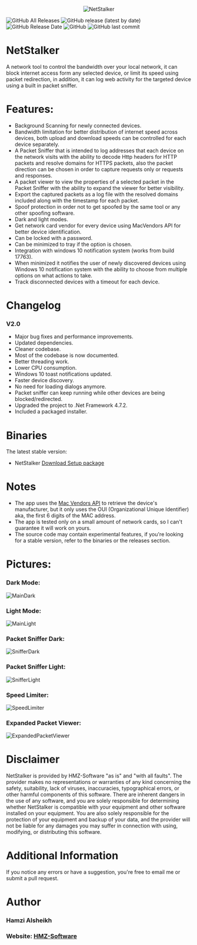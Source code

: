 <p align="center">
  <img align="center" src="https://i.imgur.com/4NdcRHF.png" alt="NetStalker">
</p>

![GitHub All Releases](https://img.shields.io/github/downloads/hmz777/NetStalker/total?color=orange&label=downloads&style=flat-square) 
![GitHub release (latest by date)](https://img.shields.io/github/v/release/hmz777/NetStalker?color=yellow&label=latest%20release&style=flat-square) 
![GitHub Release Date](https://img.shields.io/github/release-date/hmz777/NetStalker?color=yellow&style=flat-square)
![GitHub](https://img.shields.io/github/license/hmz777/NetStalker?color=blue&style=flat-square)
![GitHub last commit](https://img.shields.io/github/last-commit/hmz777/NetStalker?color=black&style=flat-square)

# NetStalker
A network tool to control the bandwidth over your local network, it can block internet access form any selected device, or limit its speed using packet redirection, in addition, it can log web activity for the targeted device using a built in packet sniffer.

# Features:
- Background Scanning for newly connected devices.
- Bandwidth limitation for better distribution of internet speed across devices, both upload and download speeds can be controlled for each device separately.
- A Packet Sniffer that is intended to log addresses that each device on the network visits with the ability to decode Http headers for HTTP packets and resolve domains for HTTPS packets, also the packet direction can be chosen in order to capture requests only or requests and responses.
- A packet viewer to view the properties of a selected packet in the Packet Sniffer with the ability to expand the viewer for better visibility.
- Export the captured packets as a log file with the resolved domains included along with the timestamp for each packet.
- Spoof protection in order not to get spoofed by the same tool or any other spoofing software.
- Dark and light modes.
- Get network card vendor for every device using MacVendors API for better device identification.
- Can be locked with a password.
- Can be minimized to tray if the option is chosen.
- Integration with windows 10 notification system (works from build 17763).
- When minimized it notifies the user of newly discovered devices using Windows 10 notification system with the ability to choose from multiple options on what actions to take.
- Track disconnected devices with a timeout for each device. 

# Changelog
### V2.0
- Major bug fixes and performance improvements.
- Updated dependencies.
- Cleaner codebase.
- Most of the codebase is now documented.
- Better threading work.
- Lower CPU consumption.
- Windows 10 toast notifications updated.
- Faster device discovery.
- No need for loading dialogs anymore.
- Packet sniffer can keep running while other devices are being blocked/redirected.
- Upgraded the project to .Net Framework 4.7.2.
- Included a packaged installer.

# Binaries
The latest stable version:
- NetStalker [Download Setup package](https://github.com/hmz777/NetStalker/releases/download/v2.0/NetStalker.exe)

# Notes
- The app uses the [Mac Vendors API](https://macvendors.com/) to retrieve the device's manufacturer, but it only uses the OUI (Organizational Unique Identifier) aka, the first 6 digits of the MAC address.
- The app is tested only on a small amount of network cards, so I can't guarantee it will work on yours.
- The source code may contain experimental features, if you're looking for a stable version, refer to the binaries or the releases section. 

# Pictures:

### Dark Mode:
![MainDark](https://i.imgur.com/CpnUqdC.jpg)

### Light Mode:
![MainLight](https://i.imgur.com/HOQl1kI.jpg)

### Packet Sniffer Dark:
![SnifferDark](https://i.imgur.com/6C5qkRu.jpg)

### Packet Sniffer Light:
![SnifferLight](https://i.imgur.com/RtwLAst.jpg)

### Speed Limiter:
![SpeedLimiter](https://i.imgur.com/bJdjiMX.jpg)

### Expanded Packet Viewer:
![ExpandedPacketViewer](https://i.imgur.com/dzFAQjV.jpg)

# Disclaimer
NetStalker is provided by HMZ-Software "as is" and "with all faults". The provider makes no representations or warranties of any kind concerning the safety, suitability, lack of viruses, inaccuracies, typographical errors, or other harmful components of this software. There are inherent dangers in the use of any software, and you are solely responsible for determining whether NetStalker is compatible with your equipment and other software installed on your equipment. You are also solely responsible for the protection of your equipment and backup of your data, and the provider will not be liable for any damages you may suffer in connection with using, modifying, or distributing this software.

# Additional Information

If you notice any errors or have a suggestion, you're free to email me or submit a pull request.

# Author
### Hamzi Alsheikh
### Website: [HMZ-Software](https://www.hmz-software.tk)
